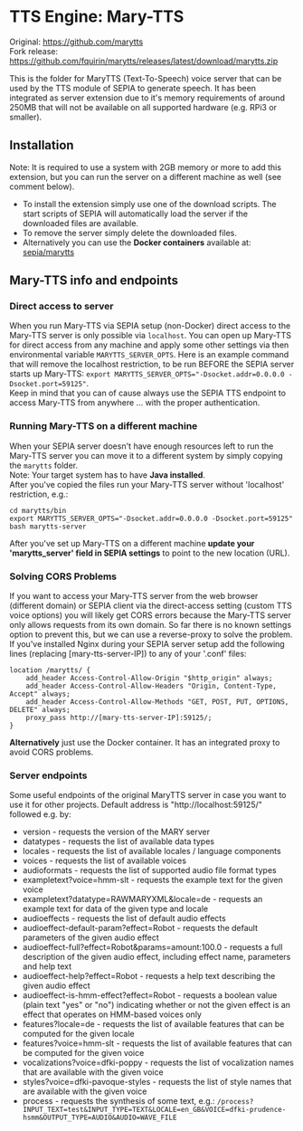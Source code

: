 # TTS Engine: Mary-TTS

Original: https://github.com/marytts  
Fork release: https://github.com/fquirin/marytts/releases/latest/download/marytts.zip  
  
This is the folder for MaryTTS (Text-To-Speech) voice server that can be used by the TTS module of SEPIA to generate speech.
It has been integrated as server extension due to it's memory requirements of around 250MB that will not be available on all supported hardware (e.g. RPi3 or smaller).  

## Installation

Note: It is required to use a system with 2GB memory or more to add this extension, but you can run the server on a different machine as well (see comment below). 
  
* To install the extension simply use one of the download scripts. The start scripts of SEPIA will automatically load the server if the downloaded files are available.  
* To remove the server simply delete the downloaded files.
* Alternatively you can use the **Docker containers** available at: [sepia/marytts](https://registry.hub.docker.com/r/sepia/marytts)

## Mary-TTS info and endpoints

### Direct access to server

When you run Mary-TTS via SEPIA setup (non-Docker) direct access to the Mary-TTS server is only possible via `localhost`. You can open up Mary-TTS for direct access from any machine and apply some other settings via then environmental variable `MARYTTS_SERVER_OPTS`.
Here is an example command that will remove the localhost restriction, to be run BEFORE the SEPIA server starts up Mary-TTS: `export MARYTTS_SERVER_OPTS="-Dsocket.addr=0.0.0.0 -Dsocket.port=59125"`.  
Keep in mind that you can of cause always use the SEPIA TTS endpoint to access Mary-TTS from anywhere ... with the proper authentication.

### Running Mary-TTS on a different machine

When your SEPIA server doesn't have enough resources left to run the Mary-TTS server you can move it to a different system by simply copying the `marytts` folder.  
Note: Your target system has to have **Java installed**.  
After you've copied the files run your Mary-TTS server without 'localhost' restriction, e.g.:
```
cd marytts/bin
export MARYTTS_SERVER_OPTS="-Dsocket.addr=0.0.0.0 -Dsocket.port=59125"
bash marytts-server
```

After you've set up Mary-TTS on a different machine **update your 'marytts_server' field in SEPIA settings** to point to the new location (URL).

### Solving CORS Problems

If you want to access your Mary-TTS server from the web browser (different domain) or SEPIA client via the direct-access setting (custom TTS voice options) you will likely get CORS errors because the Mary-TTS server only allows requests from its own domain.
So far there is no known settings option to prevent this, but we can use a reverse-proxy to solve the problem. If you've installed Nginx during your SEPIA server setup add the following lines (replacing [mary-tts-server-IP]) to any of your '.conf' files:

```
location /marytts/ {
	add_header Access-Control-Allow-Origin "$http_origin" always;
	add_header Access-Control-Allow-Headers "Origin, Content-Type, Accept" always;
	add_header Access-Control-Allow-Methods "GET, POST, PUT, OPTIONS, DELETE" always;
	proxy_pass http://[mary-tts-server-IP]:59125/;
}
```

**Alternatively** just use the Docker container. It has an integrated proxy to avoid CORS problems.

### Server endpoints

Some useful endpoints of the original MaryTTS server in case you want to use it for other projects. 
Default address is "http://localhost:59125/" followed e.g. by:

* version - requests the version of the MARY server
* datatypes - requests the list of available data types
* locales - requests the list of available locales / language components
* voices - requests the list of available voices
* audioformats - requests the list of supported audio file format types
* exampletext?voice=hmm-slt - requests the example text for the given voice
* exampletext?datatype=RAWMARYXML&amp;locale=de - requests an example text for data of the given type and locale
* audioeffects - requests the list of default audio effects
* audioeffect-default-param?effect=Robot - requests the default parameters of the given audio effect
* audioeffect-full?effect=Robot&amp;params=amount:100.0 - requests a full description of the given audio effect, including effect name, parameters and help text
* audioeffect-help?effect=Robot - requests a help text describing the given audio effect
* audioeffect-is-hmm-effect?effect=Robot - requests a boolean value (plain text "yes" or "no") indicating whether or not the given effect is an effect that operates on HMM-based voices only
* features?locale=de - requests the list of available features that can be computed for the given locale
* features?voice=hmm-slt - requests the list of available features that can be computed for the given voice
* vocalizations?voice=dfki-poppy - requests the list of vocalization names that are available with the given voice
* styles?voice=dfki-pavoque-styles - requests the list of style names that are available with the given voice
* process - requests the synthesis of some text, e.g.: `/process?INPUT_TEXT=test&INPUT_TYPE=TEXT&LOCALE=en_GB&VOICE=dfki-prudence-hsmm&OUTPUT_TYPE=AUDIO&AUDIO=WAVE_FILE`
